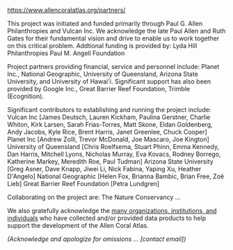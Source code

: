 https://www.allencoralatlas.org/partners/

This project was initiated and funded primarily through Paul G. Allen Philanthropies and Vulcan Inc. We acknowledge the late Paul Allen and Ruth Gates for their fundamental vision and drive to enable us to work together on this critical problem. 
Addtional funding is provided by:
    Lyda Hill Philanthropies 
    Paul M. Angell Foundation
    
Project partners providing financial, service and personnel include: Planet Inc., National Geographic, University of Queensland, Arizona State University, and University of Hawai'i. 
Significant support has also been provided by Google Inc., Great Barrier Reef Foundation, Trimble (Ecognition). 

Significant contributors to establishing and running the project include: Vulcan Inc [James Deutsch, Lauren Kickham, Paulina Gerstner, Charlie Whiton, Kirk Larsen, Sarah Frias-Torres, Matt Skone, Eldan Goldenberg, Andy Jacobs, Kyle Rice, Brent Harris, Janet Greenlee, Chuck Cooper] 
Planet Inc [Andrew Zolli, Trevor McDonald, Joe Mascaro, Joe Kington] 
University of Queensland [Chris Roelfsema, Stuart Phinn, Emma Kennedy, Dan Harris, Mitchell Lyons, Nicholas Murray, Eva Kovacs, Rodney Borrego, Katherine Markey, Meredith Roe, Paul Tudman] 
Arizona State University [Greg Asner, Dave Knapp, Jiwei Li, Nick Fabina, Yaping Xu, Heather D'Angelo]
National Geographic [Helen Fox, Brianna Bambic, Brian Free, Zoë Lieb]
Great Barrier Reef Foundation [Petra Lundgren]

Collaborating on the project are:
The Nature Conservancy
...

We also gratefully acknowledge the [many organizations, institutions, and individuals](https://www.allencoralatlas.org/attribution/) who have collected and/or provided data products to help support the development of the Allen Coral Atlas.

_(Acknowledge and apologize for omissions ... [contact email])_

